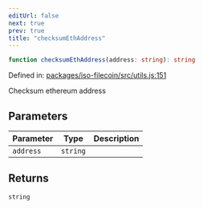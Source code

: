 ```yaml
---
editUrl: false
next: true
prev: true
title: "checksumEthAddress"
---
```


```ts
function checksumEthAddress(address: string): string
```

Defined in: [packages/iso-filecoin/src/utils.js:151](https://github.com/hugomrdias/filecoin/blob/main/packages/iso-filecoin/src/utils.js#L151)

Checksum ethereum address

## Parameters

| Parameter | Type | Description |
| ------ | ------ | ------ |
| `address` | `string` |  |

## Returns

`string`
